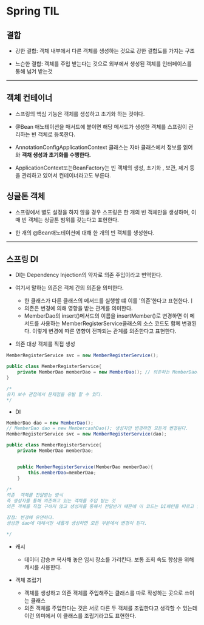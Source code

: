 # Spring TIL


## 결합

- 강한 결합: 객체 내부에서 다른 객체를 생성하는 것으로 강한 결합도를 가지는 구조

- 느슨한 결합: 객체를 주입 받는다는 것으로 외부에서 생성된 객체를 인터페이스를 통해 넘겨 받는것 

---

## 객체 컨테이너

- 스프링의 핵심 기능은 객체를 생성하고 초기화 하는 것이다.

- @Bean 애노테이션을 매서드에 붙이면 해당 메서드가 생성한 객체를 스프링이 관리하는 빈 객체로 등록한다.

- AnnotationConfigApplicationContext 클래스는 자바 클래스에서 정보를 읽어와 __객채 생성과 초기화를 수행한다.__ 

- ApplicationContext또는BeanFactory는 빈 객체의 생성, 초기화 , 보관, 제거 등을 관리하고 있어서 컨테이너라고도 부른다.


## 싱글톤 객체
- 스프링에서 별도 설정을 하지 않을 경우 스프링은 한 개의 빈 객체만을 생성하며, 이때 빈 객체는 싱글톤 범위를 갖는다고 표현한다.

- 한 개의 @Bean애노테이션에 대해 한 개의 빈 객체를 생성한다.


---

## 스프링 DI

- DI는 Dependency Injection의 약자로 의존 주입이라고 번역한다.

- 여기서 말하는 의존은 객체 간의 의존을 의미한다.
  - 한 클래스가 다른 클래스의 메서드를 실행할 떄 이를 '의존'한다고 표현한다.ㅣ
  - 의존은 변경에 의해 영향을 받는 관계를 의미한다.
  - MemberDao의 insert()메서드의 이름을 insertMember()로 변경하면 이 메서드를 사용하는 MemberRegisterService클래스의 소스 코드도 함께 변경된다.  이렇게 변경에 따른 영향이 전파되는 관계를 의존한다고 표현한다.

- 의존 대상 객체를 직접 생성
```Java
MemberRegisterService svc = new MemberRegisterService();

public class MemberRegisterService{
    private MemberDao memberDao = new MemberDao(); // 의존하는 MemberDao의 객체를 안에서 생성 
}

/*
유지 보수 관점에서 문제점을 유발 할 수 있다. 
*/
``` 

- DI 
```Java
MemberDao dao = new MemberDao(); 
// MemberDao dao = new MembercashDao(); 생성자만 변경하면 모든게 변경된다.
MemberRegisterService svc = new MemberRegisterService(dao);

public class MemberRegisterService{
    private MemberDao memberDao;


    public MemberRegisterService(MemberDao memberDao){
        this.memberDao=memberDao;
    }
    
/*
의존  객체를 전달받는 방식
즉 생성자를 통해 의존하고 있는 객체를 주입 받는 것
의존 객체를 직접 구하지 않고 생성자를 통해서 전달받기 떄문에 이 코드는 DI패턴을 따르고 있다.

장점: 변경에 유연하다.
생성한 dao에 대해서만 새롭게 생성하면 모든 부분에서 변경이 된다.

*/
``` 

- 캐시
  - 데이터 갑승ㄹ 복사해 놓은 임시 장소를 가리킨다. 보통 조회 속도 향상을 위해 캐시를 사용한다.

- 객체 조립기
  - 객체를 생성하고 의존 객체를 주입해주는 클래스를 따로 작성하는 곳으로 쓰이는 클래스
  - 의존 객체를 주입한다는 것은 서로 다른 두 객체를 조립한다고 생각할 수 있는데 이런 의미에서 이 클래스를 조립기라고도 표현한다.
